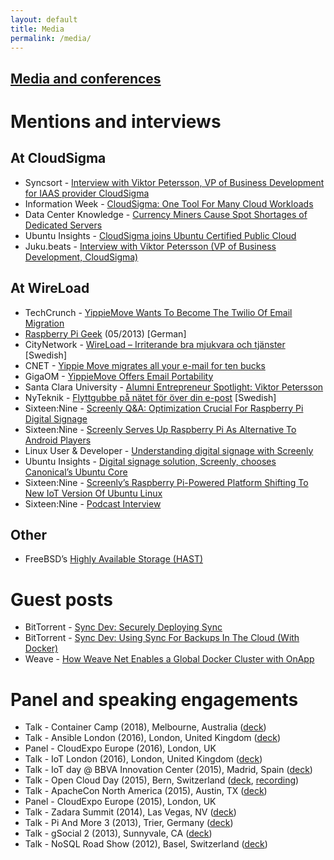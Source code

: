 ```yaml
---
layout: default
title: Media
permalink: /media/
---
```

<div class="copy">
  <a href=""><h2 class="post-title">Media and conferences</h2></a>
  <h1>Mentions and interviews</h1>
  <h2>At CloudSigma</h2>
  <ul>
    <li>Syncsort - <a href="http://t.umblr.com/redirect?z=http%3A%2F%2Fblog.syncsort.com%2F2015%2F01%2Finterview-viktor-petersson-vp-business-development-iaas-provider-cloudsigma%2F&amp;t=MTljY2M0MzM2ZTc3ZTQ1Y2FhNmFkMzIxYTIxM2Q1NDVkZjM0M2IzMyxUbU4zdWpESg%3D%3D&amp;p=&amp;m=0">Interview with Viktor Petersson, VP of Business Development for IAAS provider CloudSigma</a>
    </li>
    <li>Information Week - <a href="http://t.umblr.com/redirect?z=http%3A%2F%2Fwww.informationweek.com%2Fcloud%2Fcloud-storage%2Fcloudsigma-one-tool-for-many-cloud-workloads%2Fd%2Fd-id%2F1114055&amp;t=ZDc1MGM3M2Q4NmEwZTkxMzU2NDliYTIzMTE0NjdhOTA4YmNjYTNjMCxUbU4zdWpESg%3D%3D&amp;p=&amp;m=0">CloudSigma: One Tool For Many Cloud Workloads</a>
    </li>
    <li>Data Center Knowledge - <a href="http://t.umblr.com/redirect?z=http%3A%2F%2Fwww.datacenterknowledge.com%2Farchives%2F2013%2F12%2F17%2Fcurrency-miners-cause-spot-shortages-dedicated-servers%2F&amp;t=MTY3MDE2NDc3OTg1NWRhZjA4MjEwMzc4YjhiMTA4MjAyYThiNzdlYixUbU4zdWpESg%3D%3D&amp;p=&amp;m=0">Currency Miners Cause Spot Shortages of Dedicated Servers</a>
    </li>
    <li>Ubuntu Insights - <a href="http://t.umblr.com/redirect?z=https%3A%2F%2Finsights.ubuntu.com%2F2014%2F10%2F15%2Fcloudsigma-joins-ubuntu-certified-public-cloud%2F&amp;t=YzViYTQ1NWNlYzIwZTg2YmQwMWQyZjFjMjI3MDA2OGFlNTQ2YmVjNCxUbU4zdWpESg%3D%3D&amp;p=&amp;m=0">CloudSigma joins Ubuntu Certified Public Cloud</a>
    </li>
    <li>Juku.beats - <a href="http://t.umblr.com/redirect?z=http%3A%2F%2Fjukubeats.podbean.com%2Fe%2Finterview-with-viktor-petersson-vp-of-business-development-cloud-sigma%2F&amp;t=MWU5YTJmMzMwNTZjZmZiMTllM2ZlNDUzMTY3MjU4ODAyMTBkY2E2MSxUbU4zdWpESg%3D%3D&amp;p=&amp;m=0">Interview with Viktor Petersson (VP of Business Development, CloudSigma)</a>
    </li>
  </ul>
  <h2>At WireLoad</h2>
  <ul>
    <li>TechCrunch - <a href="http://t.umblr.com/redirect?z=http%3A%2F%2Ftechcrunch.com%2F2012%2F02%2F07%2Fyippiemove-wants-to-become-the-twilio-of-email-migration%2F&amp;t=ZGI1YzA0MzViMDY5ODY1ZTc0OWZjODliODQyYzQ1YzUxODYyNjI5MixUbU4zdWpESg%3D%3D&amp;p=&amp;m=0">YippieMove Wants To Become The Twilio Of Email Migration</a>
    </li>
    <li><a href="http://t.umblr.com/redirect?z=http%3A%2F%2Fshop.linux-magazin.de%2Fmedia%2FMuster-PDF%2FRPG_05-2013_DigiSub.pdf&amp;t=ZDZjYTg2M2RlYTdiM2VhYWFiMTEwYzVjNmMzNWY3MGI0YzZhYmU0NyxUbU4zdWpESg%3D%3D&amp;p=&amp;m=0">Raspberry Pi Geek</a> (05/2013) [German]</li>
    <li>CityNetwork - <a href="http://t.umblr.com/redirect?z=https%3A%2F%2Fwww.citynetwork.se%2Fkunder%2Fwireload-irriterande-bra-mjukvara-och-tjanster%2F&amp;t=NzZmYTE5ODJhOGNiNTcyYTk5NDllM2YyNzBiZjZhNmZiNDBlOGQzYSxUbU4zdWpESg%3D%3D&amp;p=&amp;m=0">WireLoad – Irriterande bra mjukvara och tjänster</a> [Swedish]</li>
    <li>CNET - <a href="http://t.umblr.com/redirect?z=http%3A%2F%2Fwww.cnet.com%2Fnews%2Fyippie-move-migrates-all-your-e-mail-for-ten-bucks%2F&amp;t=MmI2OTRlM2Q5ZDQ5MmJiZWVmNmIxMjhlMDU5ZDBlYjhhNGIzZjExZSxUbU4zdWpESg%3D%3D&amp;p=&amp;m=0">Yippie Move migrates all your e-mail for ten bucks</a>
    </li>
    <li>GigaOM - <a href="http://t.umblr.com/redirect?z=https%3A%2F%2Fgigaom.com%2F2008%2F08%2F14%2Fyippiemove-email-portability%2F&amp;t=YTcwNWQ5ODcwZThlOGNiZWZhNjM1NDZhMzM5ODljY2ZjMjVhMDVkNyxUbU4zdWpESg%3D%3D&amp;p=&amp;m=0">YippieMove Offers Email Portability</a>
    </li>
    <li>Santa Clara University - <a href="http://t.umblr.com/redirect?z=http%3A%2F%2Fwww.scu.edu%2Fbusiness%2Fcie%2Falumni_and_friends%2FViktor-Petersson.cfm&amp;t=NjA1MWQ2YmZkMDVjYzA3NjJhYjBjZmQ3MzQxMTM3YjhkNTEwNmUyMixUbU4zdWpESg%3D%3D&amp;p=&amp;m=0">Alumni Entrepreneur Spotlight: Viktor Petersson</a>
    </li>
    <li>NyTeknik - <a href="http://t.umblr.com/redirect?z=http%3A%2F%2Fwww.nyteknik.se%2Fnyheter%2Fit_telekom%2Finternet%2Farticle264908.ece&amp;t=MWRmZjI1ZTJjZDg5ZDZhZDBhNTZkNTA4MTBiOWRjOGMyODY3NTE5NCxUbU4zdWpESg%3D%3D&amp;p=&amp;m=0">Flyttgubbe på nätet för över din e-post</a> [Swedish]</li>
    <li>Sixteen:Nine - <a href="http://t.umblr.com/redirect?z=http%3A%2F%2Fwww.sixteen-nine.net%2F2014%2F03%2F24%2Fscreenly-qa-optimization-crucial-raspberry-pi-digital-signage%2F&amp;t=N2UzODIxYmIwNTdjMWVjMWEzZTg3ZmJjNzA5ZWQ0Yzk5YTM5YjAzZCxUbU4zdWpESg%3D%3D&amp;p=&amp;m=0">Screenly Q&amp;A: Optimization Crucial For Raspberry Pi Digital Signage</a>
    </li>
    <li>Sixteen:Nine - <a href="http://t.umblr.com/redirect?z=http%3A%2F%2Fwww.sixteen-nine.net%2F2013%2F05%2F03%2Fscreenly-serves-raspberry-pi-alternative-android-players%2F&amp;t=ZGJiMmNkYzJhM2IwNDg2M2NmMmY5MDlmN2EzM2I0MTA4MTVkYjYzZixUbU4zdWpESg%3D%3D&amp;p=&amp;m=0">Screenly Serves Up Raspberry Pi As Alternative To Android Players</a>
    </li>
    <li>Linux User &amp; Developer - <a href="http://t.umblr.com/redirect?z=http%3A%2F%2Fwww.linuxuser.co.uk%2Fnews%2Funderstanding-digital-signage-with-screenly&amp;t=MDkxZjg5MWY2ODYzZmQ5ODFjNmNlNjkwYjAzODJkZTg4YzhmNGI4ZCxUbU4zdWpESg%3D%3D&amp;p=&amp;m=0">Understanding digital signage with Screenly</a>
    </li>
    <li>Ubuntu Insights - <a href="http://t.umblr.com/redirect?z=https%3A%2F%2Finsights.ubuntu.com%2F2016%2F05%2F18%2Fdigital-signage-solution-screenly-chooses-canonicals-ubuntu-core%2F&amp;t=ZjZmN2MyOWE4ODcyNmFlOTdkMzk0Y2YyZTg5OGIzMDUzNjNlYWQwMixUbU4zdWpESg%3D%3D&amp;p=&amp;m=0">Digital signage solution, Screenly, chooses Canonical’s Ubuntu Core</a>
    </li>
    <li>Sixteen:Nine - <a href="http://t.umblr.com/redirect?z=http%3A%2F%2Fwww.sixteen-nine.net%2F2016%2F05%2F18%2Fscreenlys-raspberry-pi-powered-platform-shifting-to-new-iot-version-of-ubuntu-linux%2F&amp;t=OTJjNjcwMjZkY2ViODA1NzkzMGVmMmU4YWI0NzNmNzdkMTJiOWI4NixUbU4zdWpESg%3D%3D&amp;p=&amp;m=0">Screenly’s Raspberry Pi-Powered Platform Shifting To New IoT Version Of Ubuntu Linux</a>
    </li>
    <li>Sixteen:Nine - <a href="http://t.umblr.com/redirect?z=http%3A%2F%2Fsixteennine.podbean.com%2Fe%2Fviktor-petersson-screenly%2F&amp;t=NThjYjViZTViY2Q2ZWE0YmM5NzM1ODQ2ZmQyZjM0NjMyMzM2ODBmNSxUbU4zdWpESg%3D%3D&amp;p=&amp;m=0">Podcast Interview</a>
    </li>
  </ul>
  <h2>Other</h2>
  <ul>
    <li>FreeBSD’s <a href="http://t.umblr.com/redirect?z=https%3A%2F%2Fwww.freebsd.org%2Fdoc%2Fen%2Fbooks%2Fhandbook%2Fdisks-hast.html&amp;t=ZGJkMTIwYzZkMDRkNjVjMjNkZjc5ZWFjY2Q0MTE5NzcxMzE1ZDQxMSxUbU4zdWpESg%3D%3D&amp;p=&amp;m=0">Highly Available Storage (HAST)</a>
    </li>
  </ul>
  <h1>Guest posts</h1>
  <ul>
    <li>BitTorrent - <a href="http://t.umblr.com/redirect?z=http%3A%2F%2Fblog.bittorrent.com%2F2014%2F12%2F18%2Fsync-dev-securely-deploying-sync%2F&amp;t=MzkyZmYyNWUyMjJkMzYyOGE3MDc4YmExYTM0NTZlZDMxYmVkYzNhZixUbU4zdWpESg%3D%3D&amp;p=&amp;m=0">Sync Dev: Securely Deploying Sync</a>
    </li>
    <li>BitTorrent - <a href="http://t.umblr.com/redirect?z=http%3A%2F%2Fblog.bittorrent.com%2F2014%2F07%2F17%2Fsync-dev-using-sync-for-backups-in-the-cloud-with-docker%2F&amp;t=MjUxOTNhNjVjNzYyZjAwMTAzN2ZhMTM5MmEyN2FjZGMzNGI0ZmQwZixUbU4zdWpESg%3D%3D&amp;p=&amp;m=0">Sync Dev: Using Sync For Backups In The Cloud (With Docker)</a>
    </li>
    <li>Weave - <a href="http://t.umblr.com/redirect?z=http%3A%2F%2FHow%2520Weave%2520Net%2520Enables%2520a%2520Global%2520Docker%2520Cluster%2520with%2520OnApp&amp;t=ZDA5YmNkZDdhODk4NDBhNDkwMDE5MmJjZjM1NWU4NjlmYWY5MTNlMSxUbU4zdWpESg%3D%3D&amp;p=&amp;m=0">How Weave Net Enables a Global Docker Cluster with OnApp</a>
    </li>
  </ul>
  <h1>Panel and speaking engagements</h1>
  <ul>
    <li>Talk - Container Camp (2018), Melbourne, Australia (<a href="https://docs.google.com/presentation/d/1E1ZzkMmytOoW-aLkWlJzFT1MYLWE2RyAv0qOjQkxDt8/edit?usp=sharing">deck</a>)</li>
    <li>Talk - Ansible London (2016), London, United Kingdom (<a href="http://t.umblr.com/redirect?z=https%3A%2F%2Fspeakerdeck.com%2Fvpetersson%2Fprovisioner-at-ansible-london&amp;t=OGMxYzFkYmZkN2Y2YjRlZmJiNTE5OTNjODA0N2VkY2JkYTE4MDU1OCxUbU4zdWpESg%3D%3D&amp;p=&amp;m=0">deck</a>)</li>
    <li>Panel - CloudExpo Europe (2016), London, UK</li>
    <li>Talk - IoT London (2016), London, United Kingdom (<a href="http://t.umblr.com/redirect?z=https%3A%2F%2Fspeakerdeck.com%2Fvpetersson%2Fscreenly-at-iot-london&amp;t=MDYzNzZmYTEyNzYwYzMxMWQwODZkMjY3ODNlY2E4NDE2MTJmOTFkYixUbU4zdWpESg%3D%3D&amp;p=&amp;m=0">deck</a>)</li>
    <li>Talk - IoT day @ BBVA Innovation Center (2015), Madrid, Spain (<a href="http://t.umblr.com/redirect?z=https%3A%2F%2Fspeakerdeck.com%2Fvpetersson%2Fiot-use-case-screenly&amp;t=NWU4NzNjZTI0NDY3OTE2OTk0ZTg3OWJlZDM5YTJjMmZjNzY5MjNkMixUbU4zdWpESg%3D%3D&amp;p=&amp;m=0">deck</a>)</li>
    <li>Talk - Open Cloud Day (2015), Bern, Switzerland (<a href="http://t.umblr.com/redirect?z=https%3A%2F%2Fspeakerdeck.com%2Fvpetersson%2Fserver-evolution-from-mainframes-to-containers-and-paas&amp;t=YjEyMmU5NTUyZjNkYzYxZWFiOWExODc0YzNhZDhmMWIyZjc0MTgxZixUbU4zdWpESg%3D%3D&amp;p=&amp;m=0">deck</a>, <a href="http://t.umblr.com/redirect?z=https%3A%2F%2Fwww.youtube.com%2Fwatch%3Fv%3DpHdc3f98Kxs%26index%3D11%26list%3DPLofS3lNZckseu0v_CP4XjgDUQxRKfF6gA&amp;t=MDFmMmFlMzNiZWJmMmZkZGYxZDkxMDQ1ZDI3NTQ4MzhmNzI2MmJkMSxUbU4zdWpESg%3D%3D&amp;p=&amp;m=0">recording</a>) </li>
    <li>Talk - ApacheCon North America (2015), Austin, TX (<a href="http://t.umblr.com/redirect?z=https%3A%2F%2Fspeakerdeck.com%2Fvpetersson%2Fan-introduction-to-cgroups-and-cgroupspy&amp;t=OWMxMzg4NTI5ZmY2MjNjNzk5ZjJhYzRjMzMyMzdiMjdhNDc5MjIzOSxUbU4zdWpESg%3D%3D&amp;p=&amp;m=0">deck</a>)</li>
    <li>Panel - CloudExpo Europe (2015), London, UK</li>
    <li>Talk - Zadara Summit (2014), Las Vegas, NV (<a href="http://t.umblr.com/redirect?z=https%3A%2F%2Fspeakerdeck.com%2Fvpetersson%2Fcloudsigma-zadara-summit&amp;t=ZjI1NTA2N2MxYTUyYTNkMmI3NTY1ZDkwNjhmODJmMTYzMjFmNDQyYixUbU4zdWpESg%3D%3D&amp;p=&amp;m=0">deck</a>)</li>
    <li>Talk - Pi And More 3 (2013), Trier, Germany (<a href="http://t.umblr.com/redirect?z=https%3A%2F%2Fspeakerdeck.com%2Fvpetersson%2Fscreenly-at-pi-and-more-3&amp;t=OTViMjNkNzkxZmVjNmNkNzllOTU1NmU2MTM1ZTJlNDIyZDRmMDkyMSxUbU4zdWpESg%3D%3D&amp;p=&amp;m=0">deck</a>)</li>
    <li>Talk - gSocial 2 (2013), Sunnyvale, CA (<a href="http://t.umblr.com/redirect?z=https%3A%2F%2Fspeakerdeck.com%2Fvpetersson%2Femail-migration-best-practices&amp;t=YmM2YWIwNGYyYTdiYTcyYmFiZmUzMDBiMWRmZWEzODhiOTMyOGM2ZSxUbU4zdWpESg%3D%3D&amp;p=&amp;m=0">deck</a>)</li>
    <li>Talk - NoSQL Road Show (2012), Basel, Switzerland (<a href="http://t.umblr.com/redirect?z=https%3A%2F%2Fspeakerdeck.com%2Fvpetersson%2Fmongodbs-replica-sets-painless-scaling-and-high-availability-ha&amp;t=Nzg0OWFhMzllMTc1MmE5ZDM1NTFlMDA5NDBmNzcyZjg2YTE4ZWYxOCxUbU4zdWpESg%3D%3D&amp;p=&amp;m=0">deck</a>)</li>
  </ul>
</div>
